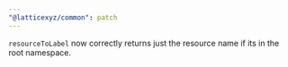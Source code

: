 ```yaml
---
"@latticexyz/common": patch
---
```


`resourceToLabel` now correctly returns just the resource name if its in the root namespace.
